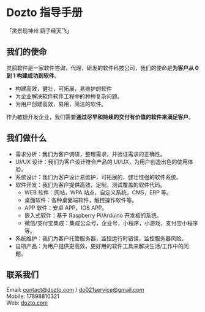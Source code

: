 # Dozto 指导手册

「灵景现神州 鹞子经天飞」

## 我们的使命

灵鹞软件是一家软件咨询，代理，研发的软件科技公司，我们的使命是**为客户从 0 到 1 构建成功到软件**。

- 构建高效，健壮，可拓展，易维护的软件
- 为企业解决软件软件工程中的种种复杂问题。
- 为用户创建高效，易用，简洁的软件。

作为敏捷开发企业，我们需要**通过尽早和持续的交付有价值的软件来满足客户**。

## 我们做什么

- 需求分析：我们为客户调研，整理需求，并验证需求的正确性。
- UI/UX 设计：我们为客户设计符合产品的 UI/UX，为用户创造出色的使用体验。
- 系统设计：我们为客户设计易维护，可拓展的，健壮性强的软件系统。
- 软件开发：我们为客户提供高效，定制，测试覆盖的软件代码。
  - WEB 软件：网站，WPA 站点，自定义系统，CMS，ERP 等。
  - 桌面软件：各种桌面端软件，触控操作软件等。
  - APP 软件：安卓 APP，IOS APP。
  - 嵌入式软件：基于 Raspberry Pi/Arduino 开发板的系统。
  - 微信/支付宝集成：集成公众号，企业号，小程序，小游戏，支付宝小程序等。
- 系统维护：我们为客户托管服务器，监控运行时错误，监控服务器风险。
- 自研产品：为用户提供更高效，更好用的软件工具来解决生活/工作中的问题。

## 联系我们

Email: contact@dozto.com / do021service@gmail.com  
Mobile: 17898810321  
Web: [dozto.com](https://www.dozto.com)

